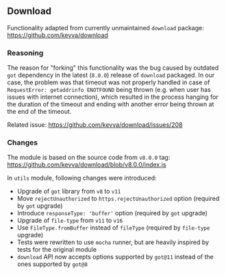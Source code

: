 ## Download

Functionality adapted from currently unmaintained `download` package: https://github.com/kevva/download

### Reasoning

The reason for "forking" this functionality was the bug caused by outdated `got` dependency in the latest (`8.0.0`) release of `download` packaged.
In our case, the problem was that timeout was not properly handled in case of `RequestError: getaddrinfo ENOTFOUND` being thrown (e.g. when user has issues with internet connection), which resulted in the process hanging for the duration of the timeout and ending with another error being thrown at the end of the timeout.

Related issue: https://github.com/kevva/download/issues/208

### Changes

The module is based on the source code from `v8.0.0` tag: https://github.com/kevva/download/blob/v8.0.0/index.js

In `utils` module, following changes were introduced:

- Upgrade of `got` library from `v8` to `v11`
- Move `rejectUnauthorized` to `https.rejectUnauthorized` option (required by `got` upgrade)
- Introduce `responseType: 'buffer'` option (required by `got` upgrade)
- Upgrade of `file-type` from `v11` to `v16`
- Use `FileType.fromBuffer` instead of `fileType` (required by `file-type` upgrade)
- Tests were rewritten to use `mocha` runner, but are heavily inspired by tests for the original module
- `download` API now accepts options supported by `got@11` instead of the ones supported by `got@8`
